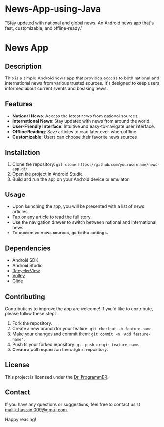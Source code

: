 # News-App-using-Java
"Stay updated with national and global news. An Android news app that's fast, customizable, and offline-ready."
# News App

## Description
This is a simple Android news app that provides access to both national and international news from various trusted sources. It's designed to keep users informed about current events and breaking news.

## Features
- **National News**: Access the latest news from national sources.
- **International News**: Stay updated with news from around the world.
- **User-Friendly Interface**: Intuitive and easy-to-navigate user interface.
- **Offline Reading**: Save articles to read later even when offline.
- **Customizable**: Users can choose their favorite news sources.



## Installation
1. Clone the repository: `git clone https://github.com/yourusername/news-app.git`
2. Open the project in Android Studio.
3. Build and run the app on your Android device or emulator.

## Usage
- Upon launching the app, you will be presented with a list of news articles.
- Tap on any article to read the full story.
- Use the navigation drawer to switch between national and international news.
- To customize news sources, go to the settings.

## Dependencies
- Android SDK
- Android Studio
- [RecyclerView](https://developer.android.com/jetpack/androidx/releases/recyclerview)
- [Volley](https://developer.android.com/training/volley)
- [Glide](https://github.com/bumptech/glide)

## Contributing
Contributions to improve the app are welcome! If you'd like to contribute, please follow these steps:
1. Fork the repository.
2. Create a new branch for your feature: `git checkout -b feature-name`.
3. Make your changes and commit them: `git commit -m 'Add feature-name'`.
4. Push to your forked repository: `git push origin feature-name`.
5. Create a pull request on the original repository.

## License
This project is licensed under the [Dr_ProgrammER](LICENSE.md).

## Contact
If you have any questions or suggestions, feel free to contact us at [maliik.hassan.009@gmail.com](mailto:maliik.hassan.009@gmail.com).

Happy reading!
